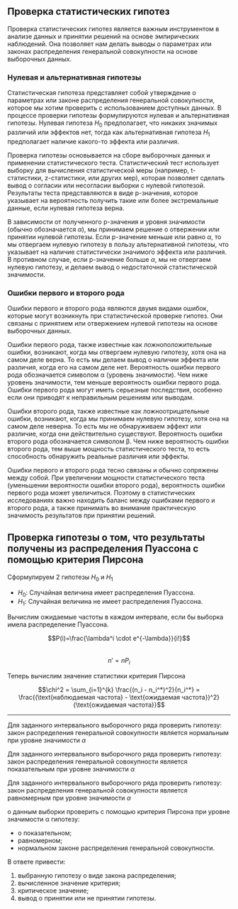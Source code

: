 ## Проверка статистических гипотез
Проверка статистических гипотез является важным инструментом в анализе данных и принятии решений на основе эмпирических наблюдений. Она позволяет нам делать выводы о параметрах или законах распределения генеральной совокупности на основе выборочных данных.

### Нулевая и альтернативная гипотезы
Статистическая гипотеза представляет собой утверждение о параметрах или законе распределения генеральной совокупности, которое мы хотим проверить с использованием доступных данных. В процессе проверки гипотезы формулируются нулевая и альтернативная гипотезы. Нулевая гипотеза $H_0$ предполагает, что никаких значимых различий или эффектов нет, тогда как альтернативная гипотеза $H_1$ предполагает наличие какого-то эффекта или различия.

Проверка гипотезы основывается на сборе выборочных данных и применении статистического теста. Статистический тест использует выборку для вычисления статистической меры (например, t-статистики, z-статистики, или других мер), которая позволяет сделать вывод о согласии или несогласии выборки с нулевой гипотезой. Результаты теста представляются в виде p-значения, которое указывает на вероятность получить такие или более экстремальные данные, если нулевая гипотеза верна.

В зависимости от полученного p-значения и уровня значимости (обычно обозначается $\alpha$), мы принимаем решение о отвержении или принятии нулевой гипотезы. Если p-значение меньше или равно $\alpha$, то мы отвергаем нулевую гипотезу в пользу альтернативной гипотезы, что указывает на наличие статистически значимого эффекта или различия. В противном случае, если p-значение больше $\alpha$, мы не отвергаем нулевую гипотезу, и делаем вывод о недостаточной статистической значимости.

### Ошибки первого и второго рода
Ошибки первого и второго рода являются двумя видами ошибок, которые могут возникнуть при статистической проверке гипотез. Они связаны с принятием или отвержением нулевой гипотезы на основе выборочных данных.

Ошибки первого рода, также известные как ложноположительные ошибки, возникают, когда мы отвергаем нулевую гипотезу, хотя она на самом деле верна. То есть мы делаем вывод о наличии эффекта или различия, когда его на самом деле нет. Вероятность ошибки первого рода обозначается символом α (уровень значимости). Чем ниже уровень значимости, тем меньше вероятность ошибки первого рода. Ошибки первого рода могут иметь серьезные последствия, особенно если они приводят к неправильным решениям или выводам.

Ошибки второго рода, также известные как ложноотрицательные ошибки, возникают, когда мы принимаем нулевую гипотезу, хотя она на самом деле неверна. То есть мы не обнаруживаем эффект или различие, когда они действительно существуют. Вероятность ошибки второго рода обозначается символом β. Чем ниже вероятность ошибки второго рода, тем выше мощность статистического теста, то есть способность обнаружить реальные различия или эффекты.

Ошибки первого и второго рода тесно связаны и обычно сопряжены между собой. При увеличении мощности статистического теста (уменьшении вероятности ошибки второго рода), вероятность ошибки первого рода может увеличиться. Поэтому в статистических исследованиях важно находить баланс между ошибками первого и второго рода, а также принимать во внимание практическую значимость результатов при принятии решений.


## Проверка гипотезы о том, что результаты получены из распределения Пуассона с помощью критерия Пирсона
Сформулируем 2 гипотезы $H_0$ и $H_1$
- $H_0$: Случайная величина имеет распределения Пуассона.  
- $H_1$: Случайная величина не имеет распределения Пуассона.


Вычислим ожидаемые частоты в каждом интервале, если бы выборка имела распределение Пуассона.  
  
$$P(i)=\frac{\lambda^i \cdot e^{-\lambda}}{i!}$$  
$$n' = nP_i$$


Теперь вычислим значение статистики критерия Пирсона  
  
$$\chi^2 = \sum_{i=1}^{k} \frac{(n_i - n_i^*)^2}{n_i^*} = \frac{(\text{наблюдаемая частота} - \text{ожидаемая частота})^2}{\text{ожидаемая частота}}$$


---
Для заданного интервального выборочного ряда проверить гипотезу: закон распределения генеральной совокупности является нормальным при уровне значимости $\alpha$

Для заданного интервального выборочного ряда проверить гипотезу: закон распределения генеральной совокупности является показательным при уровне значимости $\alpha$

Для заданного интервального выборочного ряда проверить гипотезу: закон распределения генеральной совокупности является равномерным при уровне значимости $\alpha$

о данным выборки проверить с помощью критерия Пирсона при уровне значимости α гипотезу:  
- о показательном;  
- равномерном;  
- нормальном законе распределения генеральной совокупности.  
  
В ответе привести:  
1) выбранную гипотезу о виде закона распределения;  
2) вычисленное значение критерия;  
3) критическое значение;  
4) вывод о принятии или не принятии гипотезы.